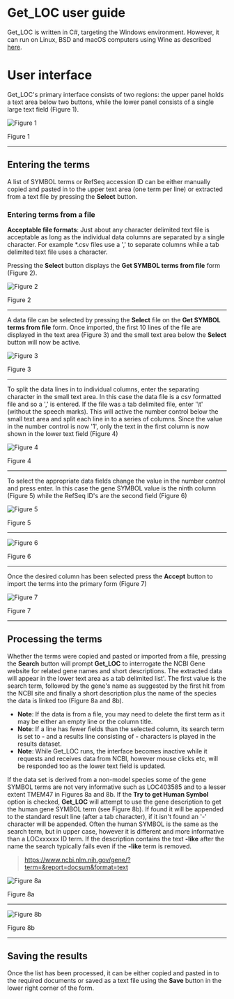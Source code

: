 # Get_LOC user guide

Get_LOC is written in C#, targeting the Windows environment. However, it can run on Linux, BSD and macOS computers using Wine as described [here](https://github.com/msjimc/RunningWindowsProgramsOnLinux). 

# User interface
Get_LOC's primary interface consists of two regions: the upper panel holds a text area below two buttons, while the lower panel consists of a single large text field (Figure 1).

![Figure 1](images/figure1.jpg)

Figure 1

<hr />

## Entering the terms

A list of SYMBOL terms or RefSeq accession ID can be either manually copied and pasted in to the upper text area (one term per line) or extracted from a text file by pressing the **Select** button. 

### Entering terms from a file

**Acceptable file formats**:
Just about any character delimited text file is acceptable as long as the individual data columns are separated by a single character. For example *.csv files use a ',' to separate columns while a tab delimited text file uses a <tab> character.   

Pressing the **Select** button displays the **Get SYMBOL terms from file** form (Figure 2).  

![Figure 2](images/figure2.jpg)

Figure 2

<hr />

A data file can be selected by pressing the **Select** file on the **Get SYMBOL terms from file** form. Once imported, the first 10 lines of the file are displayed in the text area (Figure 3) and the small text area below the **Select** button will now be active.

![Figure 3](images/figure3.jpg)

Figure 3

<hr />

To split the data lines in to individual columns, enter the separating character in the small text area. In this case the data file is a csv formatted file and so a ',' is entered. If the file was a tab delimited file, enter '\t' (without the speech marks). This will active the number control below the small text area and split each line in to a series of columns. Since the value in the number control is now '1', only the text in the first column is now shown in the lower text field (Figure 4)

![Figure 4](images/figure4.jpg)

Figure 4

<hr />

To select the appropriate data fields change the value in the number control and press enter. In this case the gene SYMBOL value is the ninth column (Figure 5) while the RefSeq ID's are the second field (Figure 6)

![Figure 5](images/figure5.jpg)

Figure 5

<hr />

![Figure 6](images/figure6.jpg)

Figure 6

<hr />

Once the desired column has been selected press the **Accept** button to import the terms into the primary form (Figure 7)

![Figure 7](images/figure7.jpg)

Figure 7

<hr />

## Processing the terms

Whether the terms were copied and pasted or imported from a file, pressing the **Search** button will prompt **Get_LOC** to interrogate the NCBI Gene website for related gene names and short descriptions. The extracted data will appear in the lower text area as a tab delimited list'. The first value is the search term, followed by the gene's name as suggested by the first hit from the NCBI site and finally a short description plus the name of the species the data is linked too (Figure 8a and 8b).


* **Note**: If the data is from a file, you may need to delete the first term as it may be either an empty line or the column title.  
* **Note**: If a line has fewer fields than the selected column, its search term is set to **-** and a results line consisting of **-** characters is played in the results dataset.
* **Note**: While Get_LOC runs, the interface becomes inactive while it requests and receives data from NCBI, however mouse clicks etc, will be responded too as the lower text field is updated.

If the data set is derived from a non-model species some of the gene SYMBOL terms are not very informative such as LOC403585 and to a lesser extent TMEM47 in Figures 8a and 8b. If the __Try to get Human Symbol__ option is checked, **Get_LOC** will attempt to use the gene description to get the human gene SYMBOL term (see Figure 8b). If found it will be appended to the standard result line (after a tab character), if it isn't found an '-' character will be appended. Often the human SYMBOL is the same as the search term, but in upper case, however it is different and more informative than a LOCxxxxxx ID term. If the description contains the text **-like** after the name the search typically fails even if the **-like** term is removed.  

> https://www.ncbi.nlm.nih.gov/gene/?term=&report=docsum&format=text

![Figure 8a](images/figure8a.jpg)

Figure 8a

<hr />

![Figure 8b](images/figure8b.jpg)

Figure 8b

<hr />

## Saving the results

Once the list has been processed, it can be either copied and pasted in to the required documents or saved as a text file using the **Save** button in the lower right corner of the form.